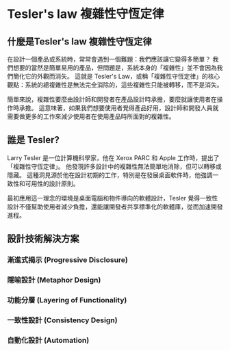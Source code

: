 # Tesler's law 複雜性守恆定律

## 什麼是Tesler's law 複雜性守恆定律

在設計一個產品或系統時，常常會遇到一個難題：我們應該讓它變得多簡單？
我們想要的當然是簡單易用的產品，但問題是，系統本身的「複雜性」並不會因為我們簡化它的外觀而消失。
這就是 Tesler's Law，或稱「複雜性守恆定律」的核心觀點：系統的總複雜性是無法完全消除的，這些複雜性只能被轉移，而不是消失。

簡單來說，複雜性要麼由設計師和開發者在產品設計時承擔，要麼就讓使用者在操作時承擔。
這意味著，如果我們想要使用者覺得產品好用，設計師和開發人員就需要做更多的工作來減少使用者在使用產品時所面對的複雜性。

## 誰是 Tesler?

Larry Tesler 是一位計算機科學家，他在 Xerox PARC 和 Apple 工作時，提出了「複雜性守恆定律」。
他發現許多設計中的複雜性無法簡單地消除，但可以轉移或隱藏。
這種洞見源於他在設計初期的工作，特別是在發展桌面軟件時，他強調一致性和可用性的設計原則。

最初應用這一理念的環境是桌面電腦和物件導向的軟體設計，Tesler 覺得一致性設計不僅幫助使用者減少負擔，還能讓開發者共享標準化的軟體庫，從而加速開發進程。

## 設計技術解決方案

### 漸進式揭示 (Progressive Disclosure)
### 隱喻設計 (Metaphor Design)
### 功能分層 (Layering of Functionality)
### 一致性設計 (Consistency Design)
### 自動化設計 (Automation)
